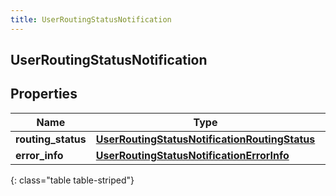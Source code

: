 ```yaml
---
title: UserRoutingStatusNotification
---
```

## UserRoutingStatusNotification

## Properties

|Name | Type | Description | Notes|
|------------ | ------------- | ------------- | -------------|
| **routing_status** | [**UserRoutingStatusNotificationRoutingStatus**](UserRoutingStatusNotificationRoutingStatus.html) |  | [optional] |
| **error_info** | [**UserRoutingStatusNotificationErrorInfo**](UserRoutingStatusNotificationErrorInfo.html) |  | [optional] |
{: class="table table-striped"}


